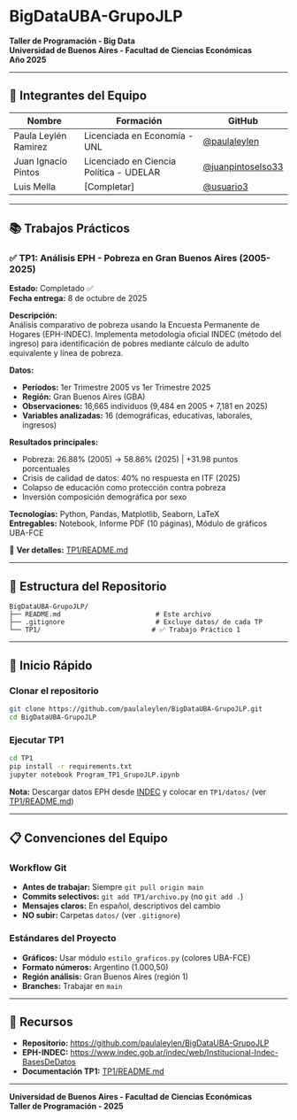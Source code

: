 ﻿# BigDataUBA-GrupoJLP

**Taller de Programación - Big Data**  
**Universidad de Buenos Aires - Facultad de Ciencias Económicas**  
**Año 2025**

---

## 👥 Integrantes del Equipo

| Nombre | Formación | GitHub |
|--------|-----------|--------|
| Paula Leylén Ramirez| Licenciada en Economía - UNL | [@paulaleylen](https://github.com/paulaleylen) |
| Juan Ignacio Pintos | Licenciado en Ciencia Política - UDELAR | [@juanpintoselso33](https://github.com/juanpintoselso33) |
| Luis Mella| [Completar] | [@usuario3](https://github.com/usuario3) |

---

## 📚 Trabajos Prácticos

### ✅ TP1: Análisis EPH - Pobreza en Gran Buenos Aires (2005-2025)

**Estado:** Completado ✅  
**Fecha entrega:** 8 de octubre de 2025

**Descripción:**  
Análisis comparativo de pobreza usando la Encuesta Permanente de Hogares (EPH-INDEC). Implementa metodología oficial INDEC (método del ingreso) para identificación de pobres mediante cálculo de adulto equivalente y línea de pobreza.

**Datos:**
- **Períodos:** 1er Trimestre 2005 vs 1er Trimestre 2025
- **Región:** Gran Buenos Aires (GBA)
- **Observaciones:** 16,665 individuos (9,484 en 2005 + 7,181 en 2025)
- **Variables analizadas:** 16 (demográficas, educativas, laborales, ingresos)

**Resultados principales:**
- Pobreza: 26.88% (2005) → 58.86% (2025) | +31.98 puntos porcentuales
- Crisis de calidad de datos: 40% no respuesta en ITF (2025)
- Colapso de educación como protección contra pobreza
- Inversión composición demográfica por sexo

**Tecnologías:** Python, Pandas, Matplotlib, Seaborn, LaTeX  
**Entregables:** Notebook, Informe PDF (10 páginas), Módulo de gráficos UBA-FCE

📂 **Ver detalles:** [TP1/README.md](./TP1/README.md)

---

## 📁 Estructura del Repositorio

```
BigDataUBA-GrupoJLP/
├── README.md                        # Este archivo
├── .gitignore                       # Excluye datos/ de cada TP
└── TP1/                            # ✅ Trabajo Práctico 1
```

---

## 🚀 Inicio Rápido

### Clonar el repositorio
```bash
git clone https://github.com/paulaleylen/BigDataUBA-GrupoJLP.git
cd BigDataUBA-GrupoJLP
```

### Ejecutar TP1
```bash
cd TP1
pip install -r requirements.txt
jupyter notebook Program_TP1_GrupoJLP.ipynb
```

**Nota:** Descargar datos EPH desde [INDEC](https://www.indec.gob.ar/) y colocar en `TP1/datos/` (ver [TP1/README.md](./TP1/README.md))

---

## 📋 Convenciones del Equipo

### Workflow Git
- **Antes de trabajar:** Siempre `git pull origin main`
- **Commits selectivos:** `git add TP1/archivo.py` (no `git add .`)
- **Mensajes claros:** En español, descriptivos del cambio
- **NO subir:** Carpetas `datos/` (ver `.gitignore`)

### Estándares del Proyecto
- **Gráficos:** Usar módulo `estilo_graficos.py` (colores UBA-FCE)
- **Formato números:** Argentino (1.000,50)
- **Región análisis:** Gran Buenos Aires (región 1)
- **Branches:** Trabajar en `main`

---

## 📖 Recursos

- **Repositorio:** https://github.com/paulaleylen/BigDataUBA-GrupoJLP
- **EPH-INDEC:** https://www.indec.gob.ar/indec/web/Institucional-Indec-BasesDeDatos
- **Documentación TP1:** [TP1/README.md](./TP1/README.md)

---

**Universidad de Buenos Aires - Facultad de Ciencias Económicas**  
**Taller de Programación - 2025**



